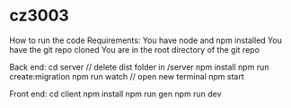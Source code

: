 # cz3003

How to run the code
Requirements:
You have node and npm installed
You have the git repo cloned
You are in the root directory of the git repo

Back end:
cd server
// delete dist folder in /server
npm install
npm run create:migration
npm run watch
// open new terminal
npm start

Front end:
cd client
npm install
npm run gen
npm run dev
